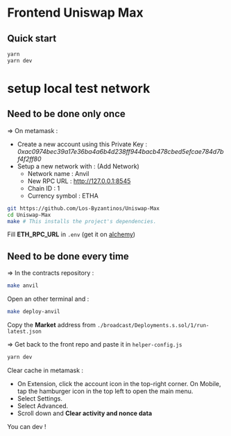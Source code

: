 # Frontend Uniswap Max

## Quick start

```bash
yarn
yarn dev
```

# setup local test network

## Need to be done only once

=> On metamask :

-   Create a new account using this Private Key : _0xac0974bec39a17e36ba4a6b4d238ff944bacb478cbed5efcae784d7bf4f2ff80_
-   Setup a new network with : (Add Network)
    -   Network name : Anvil
    -   New RPC URL : http://127.0.0.1:8545
    -   Chain ID : 1
    -   Currency symbol : ETHA

```sh
git https://github.com/Los-Byzantinos/Uniswap-Max
cd Uniswap-Max
make # This installs the project's dependencies.
```

Fill **ETH_RPC_URL** in `.env` (get it on [alchemy](https://www.alchemy.com/))

## Need to be done every time

=> In the contracts repository :

```sh
make anvil
```

Open an other terminal and :

```sh
make deploy-anvil
```

Copy the **Market** address from `./broadcast/Deployments.s.sol/1/run-latest.json`

=> Get back to the front repo and paste it in `helper-config.js`

```sh
yarn dev
```

Clear cache in metamask :

-   On Extension, click the account icon in the top-right corner. On Mobile, tap the hamburger icon in the top left to open the main menu.
-   Select Settings.
-   Select Advanced.
-   Scroll down and **Clear activity and nonce data**

You can dev !
